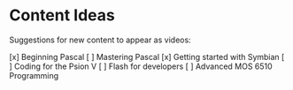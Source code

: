 # Content Ideas

Suggestions for new content to appear as videos:

[x] Beginning Pascal
[ ] Mastering Pascal
[х] Getting started with Symbian
[ ] Coding for the Psion V
[ ] Flash for developers
[ ] Advanced MOS 6510 Programming